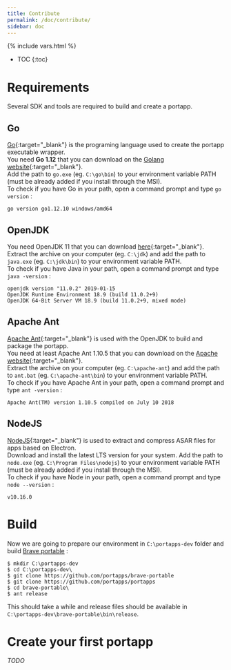 ```yaml
---
title: Contribute
permalink: /doc/contribute/
sidebar: doc
---
```

{% include vars.html %}

* TOC
{:toc}

# Requirements

Several SDK and tools are required to build and create a portapp.

## Go

[Go](https://golang.org){:target="_blank"} is the programing language used to create the portapp executable wrapper.<br />
You need **Go 1.12** that you can download on the [Golang website](https://golang.org/dl/){:target="_blank"}.<br />
Add the path to `go.exe` (eg. `C:\go\bin`) to your environment variable PATH (must be already added if you install through the MSI).<br />
To check if you have Go in your path, open a command prompt and type `go version` :

```text
go version go1.12.10 windows/amd64
```

## OpenJDK

You need OpenJDK 11 that you can download [here](https://download.java.net/java/GA/jdk11/9/GPL/openjdk-11.0.2_windows-x64_bin.zip){:target="_blank"}.<br />
Extract the archive on your computer (eg. `C:\jdk`) and add the path to `java.exe` (eg. `C:\jdk\bin`) to your environment variable PATH.<br />
To check if you have Java in your path, open a command prompt and type `java -version` :

```text
openjdk version "11.0.2" 2019-01-15
OpenJDK Runtime Environment 18.9 (build 11.0.2+9)
OpenJDK 64-Bit Server VM 18.9 (build 11.0.2+9, mixed mode)
```

## Apache Ant

[Apache Ant](https://ant.apache.org/){:target="_blank"} is used with the OpenJDK to build and package the portapp.<br />
You need at least Apache Ant 1.10.5 that you can download on the [Apache website](https://ant.apache.org/bindownload.cgi){:target="_blank"}.<br />
Extract the archive on your computer (eg. `C:\apache-ant`) and add the path to `ant.bat` (eg. `C:\apache-ant\bin`) to your environment variable PATH.<br />
To check if you have Apache Ant in your path, open a command prompt and type `ant -version` :

```text
Apache Ant(TM) version 1.10.5 compiled on July 10 2018
```

## NodeJS

[NodeJS](https://nodejs.org/en/){:target="_blank"} is used to extract and compress ASAR files for apps based on Electron.<br />
Download and install the latest LTS version for your system.
Add the path to `node.exe` (eg. `C:\Program Files\nodejs`) to your environment variable PATH (must be already added if you install through the MSI).<br />
To check if you have Node in your path, open a command prompt and type `node --version` :

```text
v10.16.0
```

# Build

Now we are going to prepare our environment in `C:\portapps-dev` folder and build [Brave portable](https://github.com/portapps/brave-portable) :

```
$ mkdir C:\portapps-dev
$ cd C:\portapps-dev\
$ git clone https://github.com/portapps/brave-portable
$ git clone https://github.com/portapps/portapps
$ cd brave-portable\
$ ant release
```

This should take a while and release files should be available in `C:\portapps-dev\brave-portable\bin\release`.

# Create your first portapp

_TODO_